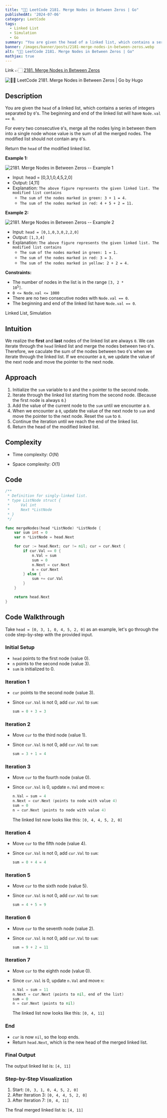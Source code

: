 ```yaml
---
title: "💯✅ LeetCode 2181. Merge Nodes in Between Zeros | Go"
publishedAt: '2024-07-06'
category: LeetCode
tags:
  - Linked List
  - Simulation
  - Go
summary: "You are given the head of a linked list, which contains a series of integers separated by 0's. The beginning and end of the linked list will have Node.val == 0."
banner: /images/banner/posts/2181-merge-nodes-in-between-zeros.webp
alt: "💯✅ LeetCode 2181. Merge Nodes in Between Zeros | Go"
mathjax: true
---
```


Link 👉🏻 [2181. Merge Nodes in Between Zeros](https://leetcode.com/problems/merge-nodes-in-between-zeros)

![💯✅ LeetCode 2181. Merge Nodes in Between Zeros | Go by Hugo](/images/banner/posts/2181-merge-nodes-in-between-zeros.webp)

## Description

You are given the `head` of a linked list, which contains a series of integers separated by `0`'s. The beginning and end of the linked list will have `Node.val == 0`.

For every two consecutive `0`'s, merge all the nodes lying in between them into a single node whose value is the sum of all the merged nodes. The modified list should not contain any `0`'s.

Return the `head` of the modified linked list.

**Example 1:**

![2181. Merge Nodes in Between Zeros -- Example 1](https://assets.leetcode.com/uploads/2022/02/02/ex1-1.png)


- Input: head = [0,3,1,0,4,5,2,0]
- Output: [4,11]
- Explanation: `The above figure represents the given linked list. The modified list contains`
    - `The sum of the nodes marked in green: 3 + 1 = 4.`
    - `The sum of the nodes marked in red: 4 + 5 + 2 = 11.`


**Example 2:**

![2181. Merge Nodes in Between Zeros -- Example 2](https://assets.leetcode.com/uploads/2022/02/02/ex2-1.png)

- Input: `head = [0,1,0,3,0,2,2,0]`
- Output: `[1,3,4]`
- Explanation: `The above figure represents the given linked list. The modified list contains`
  - `The sum of the nodes marked in green: 1 = 1.`
  - `The sum of the nodes marked in red: 3 = 3.`
  - `The sum of the nodes marked in yellow: 2 + 2 = 4.`
 

**Constraints:**

- The number of nodes in the list is in the range <code>[3, 2 * 10<sup>5</sup>]</code>.
- `0 <= Node.val <= 1000`
- There are no two consecutive nodes with `Node.val == 0`.
- The beginning and end of the linked list have `Node.val == 0`.

Linked List, Simulation


## Intuition

We realize the **first** and **last** nodes of the linked list are always `0`. We can iterate through the `head` linked list and merge the nodes between two `0`'s. Therefore, we caculate the sum of the nodes between two `0`'s when we iterate through the linked list. If we encounter a `0`, we update the value of the next node and move the pointer to the next node.

## Approach

1. Initialize the `sum` variable to `0` and the `n` pointer to the second node.
2. Iterate through the linked list starting from the second node. (Because the first node is always `0`.)
3. Add the value of the current node to the `sum` until we encounter a `0`.
4. When we encounter a `0`, update the value of the next node to `sum` and move the pointer to the next node. Reset the `sum` to `0`.
5. Continue the iteration until we reach the end of the linked list.
6. Return the head of the modified linked list.


## Complexity
- Time complexity: $O(N)$

- Space complexity: $O(1)$

## Code

```go
/**
 * Definition for singly-linked list.
 * type ListNode struct {
 *     Val int
 *     Next *ListNode
 * }
 */

func mergeNodes(head *ListNode) *ListNode {
	var sum int = 0
	var n *ListNode = head.Next

	for cur := head.Next; cur != nil; cur = cur.Next {
		if cur.Val == 0 {
			n.Val = sum
			sum = 0
			n.Next = cur.Next
			n = cur.Next
		} else {
			sum += cur.Val
		}
	}

	return head.Next
}
```


## Code Walkthrough

Take `head = [0, 3, 1, 0, 4, 5, 2, 0]` as an example, let's go through the code step-by-step with the provided input.


### Initial Setup
- `head` points to the first node (value 0).
- `n` points to the second node (value 3).
- `sum` is initialized to 0.

### Iteration 1
- `cur` points to the second node (value 3).
- Since `cur.Val` is not 0, add `cur.Val` to `sum`:

  ```go
  sum = 0 + 3 = 3
  ```

### Iteration 2
- Move `cur` to the third node (value 1).
- Since `cur.Val` is not 0, add `cur.Val` to `sum`:

  ```go
  sum = 3 + 1 = 4
  ```

### Iteration 3
- Move `cur` to the fourth node (value 0).
- Since `cur.Val` is 0, update `n.Val` and move `n`:

  ```go
  n.Val = sum = 4
  n.Next = cur.Next (points to node with value 4)
  sum = 0
  n = cur.Next (points to node with value 4)
  ```
  The linked list now looks like this: `[0, 4, 4, 5, 2, 0]`

### Iteration 4
- Move `cur` to the fifth node (value 4).
- Since `cur.Val` is not 0, add `cur.Val` to `sum`:

  ```go
  sum = 0 + 4 = 4
  ```

### Iteration 5
- Move `cur` to the sixth node (value 5).
- Since `cur.Val` is not 0, add `cur.Val` to `sum`:

  ```go
  sum = 4 + 5 = 9
  ```

### Iteration 6
- Move `cur` to the seventh node (value 2).
- Since `cur.Val` is not 0, add `cur.Val` to `sum`:

  ```go
  sum = 9 + 2 = 11
  ```

### Iteration 7
- Move `cur` to the eighth node (value 0).
- Since `cur.Val` is 0, update `n.Val` and move `n`:

  ```go
  n.Val = sum = 11
  n.Next = cur.Next (points to nil, end of the list)
  sum = 0
  n = cur.Next (points to nil)
  ```

  The linked list now looks like this: `[0, 4, 11]`

### End
- `cur` is now `nil`, so the loop ends.
- Return `head.Next`, which is the new head of the merged linked list.

### Final Output
The output linked list is: `[4, 11]`

### Step-by-Step Visualization
1. Start: `[0, 3, 1, 0, 4, 5, 2, 0]`
2. After Iteration 3: `[0, 4, 4, 5, 2, 0]`
3. After Iteration 7: `[0, 4, 11]`

The final merged linked list is: `[4, 11]`
